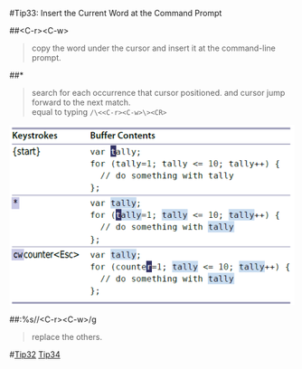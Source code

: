 #Tip33: Insert the Current Word at the Command Prompt  
  
##&lt;C-r&gt;&lt;C-w&gt;  
>copy the word under the cursor and insert it at the command-line prompt.  
  
##*  
>search for each occurrence that cursor positioned. and cursor jump forward to the next match.  
>equal to typing `/\<<C-r><C-w>\><CR>`  
  
![tip33](images/tip33.png)  
      
##:%s//&lt;C-r&gt;&lt;C-w&gt;/g  
>replace the others.  
  
#[Tip32](tip32.md) [Tip34](tip34.md)
